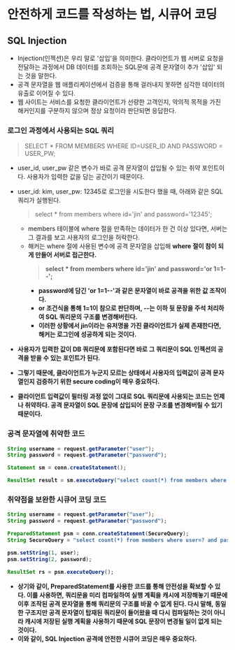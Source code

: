 # 안전하게 코드를 작성하는 법, 시큐어 코딩

## SQL Injection
- Injection(인젝션)은 우리 말로 '삽입'을 의미한다. 클라이언트가 웹 서버로 요청을 전달하는 과정에서 DB 데이터를 조회하는 SQL문에 공격 문자열이 추가 '삽입' 되는 것을 말한다.
- 공격 문자열을 웹 애플리케이션에서 검증을 통해 걸러내지 못하면 심각한 데이터의 유출로 이어질 수 있다.
- 웹 사이트는 서비스를 요청한 클라이언트가 선량한 고객인지, 악의적 목적을 가진 해커인지를 구분하지 않으며 정상 요청이라 판단되면 응답한다.

### 로그인 과정에서 사용되는 SQL 쿼리
> SELECT * FROM MEMBERS WHERE ID=USER_ID AND PASSWORD = USER_PW;
- user_id, user_pw 같은 변수가 바로 공격 문자열이 삽입될 수 있는 취약 포인트이다. 사용자가 입력한 값을 담는 공간이기 때문이다.
- user_id: kim, user_pw: 12345로 로그인을 시도한다 했을 때, 아래와 같은 SQL 쿼리가 실행된다.
  > select * from members where id='jin' and password='12345';
  - members 테이블에 where 절을 만족하는 데이터가 한 건 이상 있다면, 서버는 그 결과를 보고 사용자의 로그인을 허락한다.
  - 해커는 where 절에 사용된 변수에 공격 문자열을 삽입해 <b>where 절이 참이 되게 만들어<b> 서버로 접근한다.
    > select * from members where id='jin' and password=<b>'or 1=1--'<b>;
    - password에 담긴 'or 1=1--'과 같은 문자열이 바로 공격을 위한 값 조작이다.
    - or 조건식을 통해 1=1이 참으로 판단하며, --는 이하 뒷 문장을 주석 처리하여 SQL 쿼리문의 구조를 변경해버린다.
    - 이러한 상황에서 jin이라는 유저명을 가진 클라이언트가 실제 존재한다면, 해커는 로그인에 성공하게 되는 것이다.

- 사용자가 입력한 값이 DB 쿼리문에 포함된다면 바로 그 쿼리문이 SQL 인젝션의 공격을 받을 수 있는 포인트가 된다.
- 그렇기 때문에, 클라이언트가 누군지 모르는 상태에서 사용자의 입력값이 공격 문자열인지 검증하기 위한 secure coding이 매우 중요하다.
- 클라이언트 입력값이 필터링 과정 없이 그대로 SQL 쿼리문에 사용되는 코드는 언제나 취약하다. 공격 문자열이 SQL 문장에 삽입되어 문장 구조를 변경해버릴 수 있기 때문이다.

### 공격 문자열에 취약한 코드
  ```java
  String username = request.getParameter("user");
  String password = request.getParameter("password");
  
  Statement sm = conn.createStatement();
  
  ResultSet result = sm.executeQuery("select count(*) from members where user='"+user+"' and password='"+password+"'");
  ```

### 취약점을 보완한 시큐어 코딩 코드
  ```java
  String username = request.getParameter("user");
  String password = request.getParameter("password");
  
  PreparedStatement psm = conn.createStatement(SecureQuery);
  String SecureQuery = "select count(*) from members where user=? and password=?";
  
  psm.setString(1, user);
  psm.setString(2, password);
  
  ResultSet rs = psm.executeQuery();
  ```
  - 상기와 같이, PreparedStatement를 사용한 코드를 통해 안전성을 확보할 수 있다. 이를 사용하면, 쿼리문을 미리 컴파일하여 실행 계획을 캐시에 저장해놓기 때문에 이후 조작된
    공격 문자열을 통해 쿼리문의 구조를 바꿀 수 없게 된다. 다시 말해, 동일한 구조지만 공격 문자열이 탑재된 쿼리문이 들어왔을 때 다시 컴파일하는 것이 아니라 캐시에 저장된 실행 계획을
    사용하기 때문에 SQL 문장이 변경될 일이 없게 되는 것이다.
  - 이와 같이, SQL Injection 공격에 안전한 시큐어 코딩은 매우 중요하다.

